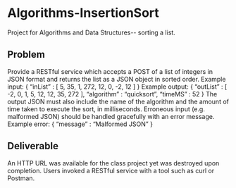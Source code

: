 # Algorithms-InsertionSort
Project for Algorithms and Data Structures-- sorting a list.

## Problem
Provide a RESTful service which accepts a POST of a list of integers in JSON format and returns the list as a JSON object in sorted order.
Example input:
{ “inList” 	: [ 5, 35, 1, 272, 12, 0, -2, 12 ] } 
Example output:
{ “outList” 	: [ -2, 0, 1, 5, 12, 12, 35, 272 ], 
  “algorithm” : “quicksort”,
  “timeMS” 	: 52 }
The output JSON must also include the name of the algorithm and the amount of time taken to execute the sort, in milliseconds.
Erroneous input (e.g. malformed JSON) should be handled gracefully with an error message.  
  Example error:	{ “message”	: “Malformed JSON” } 

## Deliverable
An HTTP URL was available for the class project yet was destroyed upon completion.
Users invoked a RESTful service with a tool such as curl or Postman.
